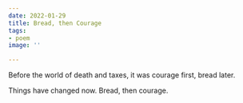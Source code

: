 ```yaml
---
date: 2022-01-29
title: Bread, then Courage
tags:
- poem
image: ''

---
```

Before the world of death and taxes, it was courage first, bread later.

Things have changed now. Bread, then courage.